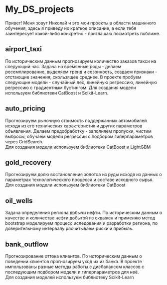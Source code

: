 # My_DS_projects
Привет! Меня зовут Николай и это мои проекты в области машинного обучения, здесь я приведу их краткое описание, а если тебя заинтересует какой-либо конкретно - приглашаю посмотреть поближе.  

## airport_taxi
По историческим данным прогнозируем количество заказов такси на следующий час. Задача на времянные ряды - делаем ресемплирование, выделяем тренд и сезонность, создаем признаки - отстающие значения, скользящее среднее. В проекте пробуем следующие модели - случайный лес, линейную регрессию, линейную регрессию с градиентным бустингом. 
Для создания модели используем библиотеки CatBoost и Scikit-Learn.

## auto_pricing
Прогнозируем рыночную стоимость поддержанных автомобилей исходя из его технических характеристик и других параметров объявления. Делаем предобработку - заполняем пропуски, чистим выбросы, обучаем модели регрессии с подбором гиперпараметров через GridSearch.  
Для создания модели используем библиотеки CatBoost и LightGBM 

## gold_recovery
Прогнозируем долю востановления золотоа из руды исходя из данных о параметрах технологического процесса и составе исходного сырья.  
Для создания модели используем библиотеки CatBoost

## oil_wells  
Задача определения региона добычи нефти. По историческим данным о качестве и количестве нефти добытой из скважен и применяю метод bootstrap моделируем процесс иследования и разработки региона, по доверительному интервалу расчитываем риски и прибыль.

## bank_outflow
Прогнозирование оттока клиентов. По историческим данным о поведении клиентов прогнозируем уход их из банка. В проекте импользованы разные методы работы с дисбалансом классов с последующим подбором модели и гиперпараметров для неё.  
Для создания моделей используем библиотеку Scikit-Learn
